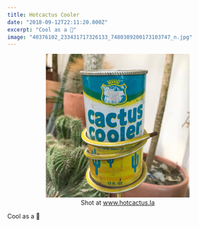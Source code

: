 ```yaml
---
title: Hotcactus Cooler
date: "2018-09-12T22:11:20.000Z"
excerpt: "Cool as a 🌵"
image: "40376102_233431717326133_7480389200173103747_n.jpg"
---
```


<div style="max-width: 408px; margin: 0 auto"><figure style="text-align: center">
<img src="40376102_233431717326133_7480389200173103747_n.jpg"
     alt="hotcactus cooler" /><br />
<figcaption style="font-style: normal">
  Shot at <a href="https://shop.hotcactus.la/collections/plants/products/haageocereus-tenuis">www.hotcactus.la</a>
</figcaption>
</figure></div>

Cool as a 🌵